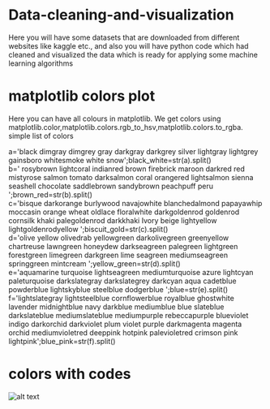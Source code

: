 # Data-cleaning-and-visualization
Here you will have some datasets that are downloaded from different websites like kaggle etc., and also you will have python code which had cleaned and visualized the data which is ready for applying some machine learning algorithms
# matplotlib colors plot
Here you can have all colours in matplotlib. We get colors using matplotlib.color,matplotlib.colors.rgb_to_hsv,matplotlib.colors.to_rgba.\
simple list of colors  

a='black dimgray dimgrey gray darkgray darkgrey silver lightgray lightgrey gainsboro whitesmoke white snow';black_white=str(a).split()  
b=' rosybrown lightcoral indianred brown firebrick maroon darkred red mistyrose salmon tomato darksalmon coral orangered lightsalmon sienna seashell chocolate saddlebrown sandybrown peachpuff peru ';brown_red=str(b).split()  
c='bisque darkorange burlywood navajowhite blanchedalmond papayawhip moccasin orange wheat oldlace floralwhite darkgoldenrod goldenrod cornsilk khaki palegoldenrod darkkhaki Ivory beige lightyellow lightgoldenrodyellow ';biscuit_gold=str(c).split()  
d='olive yellow olivedrab yellowgreen darkolivegreen greenyellow chartreuse lawngreen honeydew darkseagreen palegreen lightgreen forestgreen limegreen darkgreen lime seagreen mediumseagreen springgreen mintcream ';yellow_green=str(d).split()   
e='aquamarine turquoise lightseagreen mediumturquoise azure lightcyan paleturquoise darkslategray darkslategrey darkcyan aqua cadetblue powderblue lightskyblue steelblue dodgerblue ';blue=str(e).split()  
f='lightslategray lightsteelblue cornflowerblue royalblue ghostwhite lavender midnightblue navy darkblue mediumblue blue slateblue darkslateblue mediumslateblue mediumpurple rebeccapurple blueviolet indigo darkorchid darkviolet plum violet purple darkmagenta magenta orchid mediumvioletred deeppink hotpink palevioletred crimson pink lightpink';blue_pink=str(f).split()  
  
# colors with codes
![alt text](https://i.stack.imgur.com/nCk6u.jpg)

